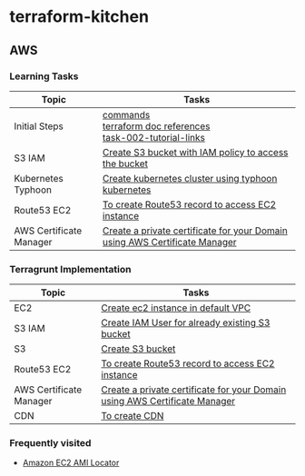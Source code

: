 # terraform-kitchen


## AWS

### Learning Tasks


Topic | Tasks | 
---    | --- | 
Initial Steps | [commands](task-000-commands/ReadMe.md) <br> [terraform doc references](task-001-doc-references/ReadMe.md) <br> [task-002-tutorial-links](task-002-tutorial-links/ReadMe.md) |
S3 IAM  | [Create S3 bucket with IAM policy to access the bucket](aws/task-020-s3-iam-using-modules) |
Kubernetes Typhoon|  [Create kubernetes cluster using typhoon kubernetes](aws/task-021-k8s-cluster-typhoon) |
Route53 EC2 | [To create Route53 record to access EC2 instance](aws/task-022-route53-ec2) | 
AWS Certificate Manager | [Create a private certificate for your Domain using AWS Certificate Manager](aws/task-024-certificate-manager) |



### Terragrunt Implementation

Topic | Tasks | 
---    | --- | 
EC2  | [Create ec2 instance in default VPC](aws/task-023-terragrunt-ec2) |
S3 IAM | [Create IAM User for already existing S3 bucket](aws/task-025-terragrunt-iam-user) |
S3 | [Create S3 bucket](aws/task-026-terragrunt-s3-bucket) |
Route53 EC2 | [To create Route53 record to access EC2 instance](aws/task-022-route53-ec2) | 
AWS Certificate Manager | [Create a private certificate for your Domain using AWS Certificate Manager](aws/task-024-certificate-manager) |
CDN | [To create CDN](aws/task-027-terragrunt-cdn) | 




### Frequently visited
- [Amazon EC2 AMI Locator](http://cloud-images.ubuntu.com/locator/ec2/)


